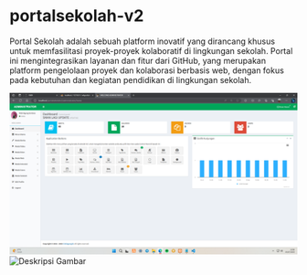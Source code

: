 # portalsekolah-v2
 Portal Sekolah adalah sebuah platform inovatif yang dirancang khusus untuk memfasilitasi proyek-proyek kolaboratif di lingkungan sekolah. Portal ini mengintegrasikan layanan dan fitur dari GitHub, yang merupakan platform pengelolaan proyek dan kolaborasi berbasis web, dengan fokus pada kebutuhan dan kegiatan pendidikan di lingkungan sekolah.

![Deskripsi Gambar](ss/Screenshot(2264).png)
![Deskripsi Gambar](ssScreenshot(2265).png)
